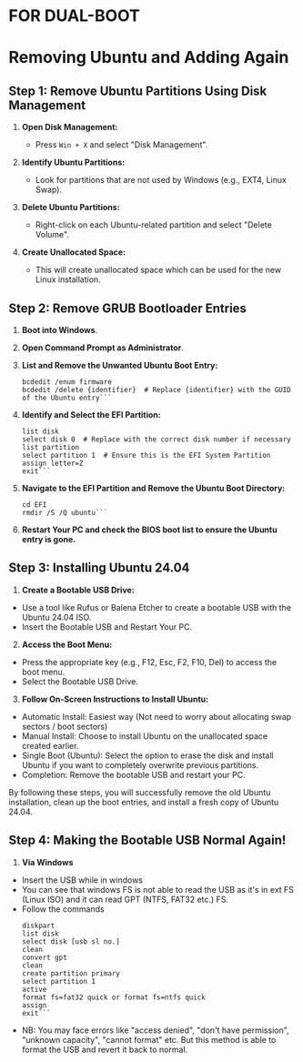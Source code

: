 # FOR DUAL-BOOT

# Removing Ubuntu and Adding Again

## Step 1: Remove Ubuntu Partitions Using Disk Management

1. **Open Disk Management:**
   - Press `Win + X` and select "Disk Management".

2. **Identify Ubuntu Partitions:**
   - Look for partitions that are not used by Windows (e.g., EXT4, Linux Swap).

3. **Delete Ubuntu Partitions:**
   - Right-click on each Ubuntu-related partition and select "Delete Volume".

4. **Create Unallocated Space:**
   - This will create unallocated space which can be used for the new Linux installation.

## Step 2: Remove GRUB Bootloader Entries

1. **Boot into Windows**.

2. **Open Command Prompt as Administrator**.

3. **List and Remove the Unwanted Ubuntu Boot Entry:**
   ```shell
   bcdedit /enum firmware
   bcdedit /delete {identifier}  # Replace {identifier} with the GUID of the Ubuntu entry```

4. **Identify and Select the EFI Partition:**
    ```diskpart
    list disk
    select disk 0  # Replace with the correct disk number if necessary
    list partition
    select partition 1  # Ensure this is the EFI System Partition
    assign letter=Z
    exit```
    
5. **Navigate to the EFI Partition and Remove the Ubuntu Boot Directory:**
    ```Z:
    cd EFI
    rmdir /S /Q ubuntu```

6. **Restart Your PC and check the BIOS boot list to ensure the Ubuntu entry is gone.**

## Step 3: Installing Ubuntu 24.04

1. **Create a Bootable USB Drive:**

- Use a tool like Rufus or Balena Etcher to create a bootable USB with the Ubuntu 24.04 ISO.
- Insert the Bootable USB and Restart Your PC.

2. **Access the Boot Menu:**

- Press the appropriate key (e.g., F12, Esc, F2, F10, Del) to access the boot menu.
- Select the Bootable USB Drive.

3. **Follow On-Screen Instructions to Install Ubuntu:**

- Automatic Install: Easiest way (Not need to worry about allocating swap sectors / boot sectors)
- Manual Install: Choose to install Ubuntu on the unallocated space created earlier.
- Single Boot (Ubuntu): Select the option to erase the disk and install Ubuntu if you want to completely overwrite previous partitions.
- Completion: Remove the bootable USB and restart your PC.

By following these steps, you will successfully remove the old Ubuntu installation, clean up the boot entries, and install a fresh copy of Ubuntu 24.04.

## Step 4: Making the Bootable USB Normal Again!

1. **Via Windows**
- Insert the USB while in windows 
- You can see that windows FS is not able to read the USB as it's in ext FS (Linux ISO) and it can read GPT (NTFS, FAT32 etc.) FS.
- Follow the commands
    ```Open CMD in Administrator Mode
    diskpart
    list disk
    select disk [usb sl no.]
    clean
    convert gpt
    clean
    create partition primary
    select partition 1
    active
    format fs=fat32 quick or format fs=ntfs quick
    assign
    exit```
- NB: You may face errors like "access denied", "don't have permission", "unknown capacity", "cannot format" etc. But this method is able to format the USB and revert it back to normal.


